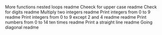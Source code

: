 More functions nested loops readme
Cheeck for upper case readme
Check for digits readme
Multiply two integers readme
Print integers from 0 to 9 readme
Print integers from 0 to 9 except 2 and 4 readme readme
Print numbers from 0 to 14 ten times readme
Print a straight line readme
Going diagonal readme
